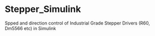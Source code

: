 # Stepper_Simulink
Spped and direction control of Industrial Grade Stepper Drivers (R60, Dm5566 etc) in Simulink
